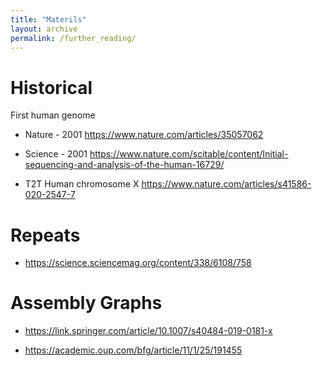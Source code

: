 ```yaml
---
title: "Materils"
layout: archive
permalink: /further_reading/
---
```



# Historical

First human genome
* Nature - 2001 https://www.nature.com/articles/35057062

* Science - 2001 https://www.nature.com/scitable/content/Initial-sequencing-and-analysis-of-the-human-16729/

* T2T Human chromosome X https://www.nature.com/articles/s41586-020-2547-7

# Repeats

* https://science.sciencemag.org/content/338/6108/758

# Assembly Graphs

* https://link.springer.com/article/10.1007/s40484-019-0181-x

* https://academic.oup.com/bfg/article/11/1/25/191455 

